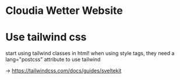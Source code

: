 # Cloudia Wetter Website

# Use tailwind css

start using tailwind classes in html!
when using style tags, they need a lang="postcss" attribute to use tailwind

-> https://tailwindcss.com/docs/guides/sveltekit